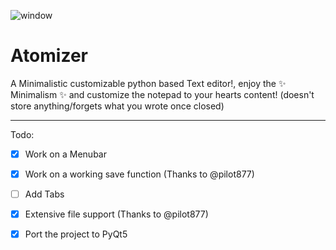![window](https://user-images.githubusercontent.com/79197022/182030782-85e39313-b9b0-4690-b02b-f2a13ad4163f.png)

# Atomizer

A Minimalistic customizable python based Text editor!, enjoy the ✨ Minimalism ✨ and customize the notepad to your hearts content! (doesn't store anything/forgets what you wrote once closed)

---

Todo:

- [x] Work on a Menubar
- [x] Work on a working save function (Thanks to @pilot877)
- [ ] Add Tabs
- [x] Extensive file support (Thanks to @pilot877)
- [x] Port the project to PyQt5 


